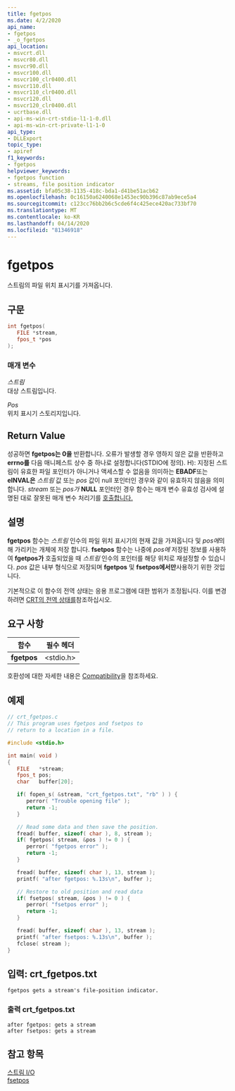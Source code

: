 ```yaml
---
title: fgetpos
ms.date: 4/2/2020
api_name:
- fgetpos
- _o_fgetpos
api_location:
- msvcrt.dll
- msvcr80.dll
- msvcr90.dll
- msvcr100.dll
- msvcr100_clr0400.dll
- msvcr110.dll
- msvcr110_clr0400.dll
- msvcr120.dll
- msvcr120_clr0400.dll
- ucrtbase.dll
- api-ms-win-crt-stdio-l1-1-0.dll
- api-ms-win-crt-private-l1-1-0
api_type:
- DLLExport
topic_type:
- apiref
f1_keywords:
- fgetpos
helpviewer_keywords:
- fgetpos function
- streams, file position indicator
ms.assetid: bfa05c38-1135-418c-bda1-d41be51acb62
ms.openlocfilehash: 0c16150a6240068e1453ec90b396c87ab9ece5a4
ms.sourcegitcommit: c123cc76bb2b6c5cde6f4c425ece420ac733bf70
ms.translationtype: MT
ms.contentlocale: ko-KR
ms.lasthandoff: 04/14/2020
ms.locfileid: "81346918"
---
```

# <a name="fgetpos"></a>fgetpos

스트림의 파일 위치 표시기를 가져옵니다.

## <a name="syntax"></a>구문

```C
int fgetpos(
   FILE *stream,
   fpos_t *pos
);
```

### <a name="parameters"></a>매개 변수

*스트림*<br/>
대상 스트림입니다.

*Pos*<br/>
위치 표시기 스토리지입니다.

## <a name="return-value"></a>Return Value

성공하면 **fgetpos는 0을** 반환합니다. 오류가 발생할 경우 영하지 않은 값을 반환하고 **errno를** 다음 매니페스트 상수 중 하나로 설정합니다(STDIO에 정의). H): 지정된 스트림이 유효한 파일 포인터가 아니거나 액세스할 수 없음을 의미하는 **EBADF**또는 **eINVAL은** *스트림* 값 또는 *pos* 값이 null 포인터인 경우와 같이 유효하지 않음을 의미합니다. *stream* 또는 *pos가* **NULL** 포인터인 경우 함수는 매개 변수 유효성 검사에 설명된 대로 잘못된 매개 변수 처리기를 [호출합니다.](../../c-runtime-library/parameter-validation.md)

## <a name="remarks"></a>설명

**fgetpos** 함수는 *스트림* 인수의 파일 위치 표시기의 현재 값을 가져옵니다 및 *pos에*의해 가리키는 개체에 저장 합니다. **fsetpos** 함수는 나중에 *pos에* 저장된 정보를 사용하여 **fgetpos가** 호출되었을 때 *스트림* 인수의 포인터를 해당 위치로 재설정할 수 있습니다. *pos* 값은 내부 형식으로 저장되며 **fgetpos** 및 **fsetpos에서만**사용하기 위한 것입니다.

기본적으로 이 함수의 전역 상태는 응용 프로그램에 대한 범위가 조정됩니다. 이를 변경하려면 [CRT의 전역 상태를](../global-state.md)참조하십시오.

## <a name="requirements"></a>요구 사항

|함수|필수 헤더|
|--------------|---------------------|
|**fgetpos**|\<stdio.h>|

호환성에 대한 자세한 내용은 [Compatibility](../../c-runtime-library/compatibility.md)을 참조하세요.

## <a name="example"></a>예제

```C
// crt_fgetpos.c
// This program uses fgetpos and fsetpos to
// return to a location in a file.

#include <stdio.h>

int main( void )
{
   FILE   *stream;
   fpos_t pos;
   char   buffer[20];

   if( fopen_s( &stream, "crt_fgetpos.txt", "rb" ) ) {
      perror( "Trouble opening file" );
      return -1;
   }

   // Read some data and then save the position.
   fread( buffer, sizeof( char ), 8, stream );
   if( fgetpos( stream, &pos ) != 0 ) {
      perror( "fgetpos error" );
      return -1;
   }

   fread( buffer, sizeof( char ), 13, stream );
   printf( "after fgetpos: %.13s\n", buffer );

   // Restore to old position and read data
   if( fsetpos( stream, &pos ) != 0 ) {
      perror( "fsetpos error" );
      return -1;
   }

   fread( buffer, sizeof( char ), 13, stream );
   printf( "after fsetpos: %.13s\n", buffer );
   fclose( stream );
}
```

## <a name="input-crt_fgetpostxt"></a>입력: crt_fgetpos.txt

```Input
fgetpos gets a stream's file-position indicator.
```

### <a name="output-crt_fgetpostxt"></a>출력 crt_fgetpos.txt

```Output
after fgetpos: gets a stream
after fsetpos: gets a stream
```

## <a name="see-also"></a>참고 항목

[스트림 I/O](../../c-runtime-library/stream-i-o.md)<br/>
[fsetpos](fsetpos.md)<br/>

